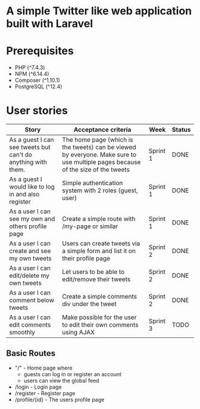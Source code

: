 # A simple Twitter like web application built with Laravel

# Prerequisites

- PHP (^7.4.3)
- NPM (^6.14.4)
- Composer (^1.10.1)
- PostgreSQL (^12.4)

# User stories

|Story|Acceptance criteria|Week|Status|
|---|---|---|---|
|As a guest I can see tweets but can't do anything with them.|The home page (which is the tweets) can be viewed by everyone. Make sure to use multiple pages because of the size of the tweets|Sprint 1|DONE|
|As a guest I would like to log in and also register|Simple authentication system with 2 roles (guest, user)|Sprint 1|DONE|
|As a user I can see my own and others profile page|Create a simple route with /my-page or similar|Sprint 1|DONE|
|As a user I can create and see my own tweets|Users can create tweets via a simple form and list it on their profile page|Sprint 2|DONE|
|As a user I can edit/delete my own tweets|Let users to be able to edit/remove their tweets|Sprint 2|DONE|
|As a user I can comment below tweets|Create a simple comments div under the tweet|Sprint 2|DONE|
|As a user I can edit comments smoothly|Make possible for the user to edit their own comments using AJAX|Sprint 3|TODO|

## Basic Routes

- "/" - Home page where
    - guests can log in or register an account
    - users can view the global feed
- /login - Login page
- /register - Register page
- /profile/{id} - The users profile page
